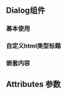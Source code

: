 <script setup>
import demo1 from  './demo1.vue'
import demo2 from  './demo2.vue'
import demo3 from  './demo3.vue'
import Attributes from './Attributes.vue'
import preview from '@/components/preview.vue'

</script>

## Dialog组件

### 基本使用
<demo1/>
<preview compName='dialog' demoName='demo1'/>

### 自定义html类型标题
<demo2/>
<preview compName='dialog' demoName='demo2'/>

### 嵌套内容
<demo3/>
<preview compName='dialog' demoName='demo3'/>

## Attributes 参数
<Attributes/>
<br/>


